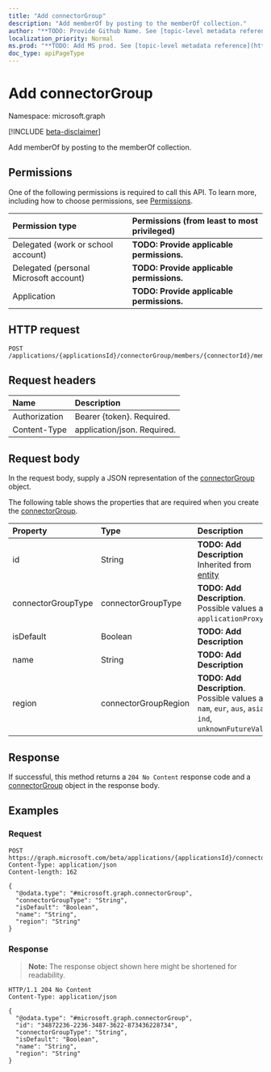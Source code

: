 ```yaml
---
title: "Add connectorGroup"
description: "Add memberOf by posting to the memberOf collection."
author: "**TODO: Provide Github Name. See [topic-level metadata reference](https://msgo.azurewebsites.net/add/document/guidelines/metadata.html#topic-level-metadata)**"
localization_priority: Normal
ms.prod: "**TODO: Add MS prod. See [topic-level metadata reference](https://msgo.azurewebsites.net/add/document/guidelines/metadata.html#topic-level-metadata)**"
doc_type: apiPageType
---
```


# Add connectorGroup
Namespace: microsoft.graph

[!INCLUDE [beta-disclaimer](../../includes/beta-disclaimer.md)]

Add memberOf by posting to the memberOf collection.

## Permissions
One of the following permissions is required to call this API. To learn more, including how to choose permissions, see [Permissions](/graph/permissions-reference).

|Permission type|Permissions (from least to most privileged)|
|:---|:---|
|Delegated (work or school account)|**TODO: Provide applicable permissions.**|
|Delegated (personal Microsoft account)|**TODO: Provide applicable permissions.**|
|Application|**TODO: Provide applicable permissions.**|

## HTTP request

<!-- {
  "blockType": "ignored"
}
-->
``` http
POST /applications/{applicationsId}/connectorGroup/members/{connectorId}/memberOf/$ref
```

## Request headers
|Name|Description|
|:---|:---|
|Authorization|Bearer {token}. Required.|
|Content-Type|application/json. Required.|

## Request body
In the request body, supply a JSON representation of the [connectorGroup](../resources/connectorgroup.md) object.

The following table shows the properties that are required when you create the [connectorGroup](../resources/connectorgroup.md).

|Property|Type|Description|
|:---|:---|:---|
|id|String|**TODO: Add Description** Inherited from [entity](../resources/entity.md)|
|connectorGroupType|connectorGroupType|**TODO: Add Description**. Possible values are: `applicationProxy`.|
|isDefault|Boolean|**TODO: Add Description**|
|name|String|**TODO: Add Description**|
|region|connectorGroupRegion|**TODO: Add Description**. Possible values are: `nam`, `eur`, `aus`, `asia`, `ind`, `unknownFutureValue`.|



## Response

If successful, this method returns a `204 No Content` response code and a [connectorGroup](../resources/connectorgroup.md) object in the response body.

## Examples

### Request
<!-- {
  "blockType": "request",
  "name": "create_connectorgroup_from_"
}
-->
``` http
POST https://graph.microsoft.com/beta/applications/{applicationsId}/connectorGroup/members/{connectorId}/memberOf/$ref
Content-Type: application/json
Content-length: 162

{
  "@odata.type": "#microsoft.graph.connectorGroup",
  "connectorGroupType": "String",
  "isDefault": "Boolean",
  "name": "String",
  "region": "String"
}
```


### Response
>**Note:** The response object shown here might be shortened for readability.
<!-- {
  "blockType": "response",
  "truncated": true,
  "@odata.type": "microsoft.graph.connectorGroup"
}
-->
``` http
HTTP/1.1 204 No Content
Content-Type: application/json

{
  "@odata.type": "#microsoft.graph.connectorGroup",
  "id": "34872236-2236-3487-3622-873436228734",
  "connectorGroupType": "String",
  "isDefault": "Boolean",
  "name": "String",
  "region": "String"
}
```

